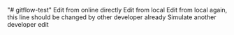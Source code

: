 "# gitflow-test" 
Edit from online directly
Edit from local
Edit from local again, this line should be changed by other developer already
Simulate another developer edit
